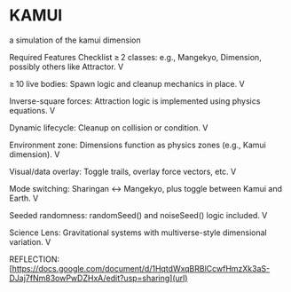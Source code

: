 # KAMUI
a simulation of the kamui dimension

Required Features Checklist
 ≥ 2 classes: e.g., Mangekyo, Dimension, possibly others like Attractor. V

 ≥ 10 live bodies: Spawn logic and cleanup mechanics in place. V

 Inverse-square forces: Attraction logic is implemented using physics equations. V

 Dynamic lifecycle: Cleanup on collision or condition. V

 Environment zone: Dimensions function as physics zones (e.g., Kamui dimension). V

 Visual/data overlay: Toggle trails, overlay force vectors, etc. V
 
 Mode switching: Sharingan ↔ Mangekyo, plus toggle between Kamui and Earth. V

 Seeded randomness: randomSeed() and noiseSeed() logic included. V
 
 Science Lens: Gravitational systems with multiverse-style dimensional variation. V


REFLECTION:
[https://docs.google.com/document/d/1HqtdWxqBRBlCcwfHmzXk3aS-DJaj7fNm83owPwDZHxA/edit?usp=sharing](url)

